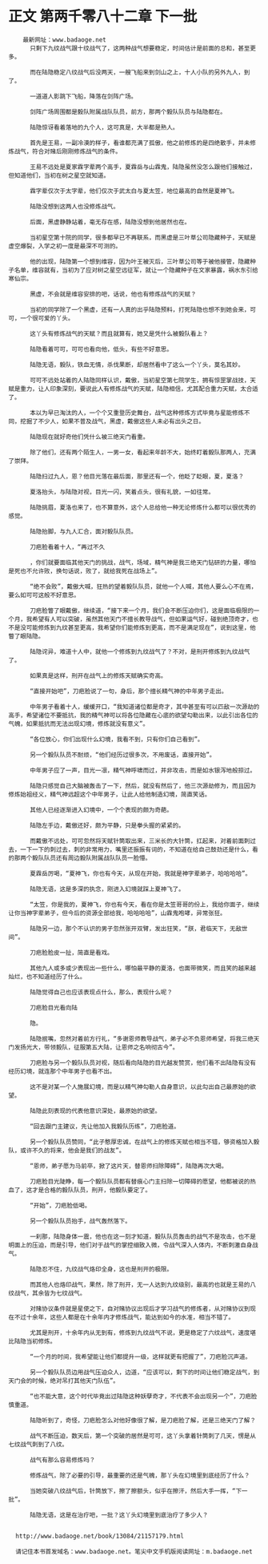 # 正文 第两千零八十二章 下一批
        最新网址：www.badaoge.net
          只剩下九纹战气跟十纹战气了，这两种战气想要稳定，时间估计是前面的总和，甚至更多。
      
          而在陆隐稳定八纹战气后没两天，一艘飞船来到剑山之上，十人小队的另外九人，到了。
      
          一道道人影跳下飞船，降落在剑阵广场。
      
          剑阵广场周围都是毅队附属战队队员，前方，那两个毅队队员与陆隐都在。
      
          陆隐惊讶看着落地的九个人，这可真是，大半都是熟人。
      
          首先是王易，一副冷漠的样子，看谁都充满了孤傲，他之前修炼的是四绝散手，并未修炼战气，符合对赌后刚刚修炼战气的条件。
      
          王易不远处是夏家霖字辈两个高手，夏霖岳与山霖鬼，陆隐虽然没怎么跟他们接触过，但知道他们，当初在树之星空就知道。
      
          霖字辈仅次于太字辈，他们仅次于武太白与夏太笠，地位最高的自然是夏神飞。
      
          陆隐没想到这两人也没修炼战气。
      
          后面，黑虚静静站着，毫无存在感，陆隐没想到他居然也在。
      
          当初星空第十院的同学，很多都早已不再联系，而黑虚是三叶草公司隐藏种子，天赋是虚空爆裂，入学之初一度是最深不可测的。
      
          他的出现，陆隐第一个想到维容，因为叶王被灭后，三叶草公司等于被他接管，隐藏种子名单，维容就有，当初为了应对树之星空远征军，就让一个隐藏种子在文家暴露，祸水东引给寒仙宗。
      
          黑虚，不会就是维容安排的吧，话说，他也有修炼战气的天赋？
      
          当初的同学除了一个黑虚，还有一人真的出乎陆隐预料，打死陆隐也想不到她会来，可可，一个很可爱的丫头。
      
          这丫头有修炼战气的天赋？而且就算有，她又是凭什么被毅队看上？
      
          陆隐看着可可，可可也看向他，低头，有些不好意思。
      
          陆隐无语，毅队，铁血无情，杀伐果断，却居然看中了这么一个丫头，莫名其妙。
      
          可可不远处站着的人陆隐同样认识，戴傲，当初星空第七院学生，拥有惊罡掌战技，天赋是重力，让人印象深刻，要说此人有修炼战气的天赋，陆隐相信，尤其配合重力天赋，太合适了。
      
          本以为早已淘汰的人，一个个又重登历史舞台，战气这种修炼方式毕竟与星能修炼不同，挖掘了不少人，如果不普及战气，黑虚，戴傲这些人未必有出头之日。
      
          陆隐现在就好奇他们凭什么被三绝天门看重。
      
          除了他们，还有两个陌生人，一男一女，看起来年龄不大，始终盯着毅队那两人，充满了崇拜。
      
          陆隐扫过九人，恩？他目光落在最后面，那里还有一个，他眨了眨眼，夏，夏洛？
      
          夏洛抬头，与陆隐对视，目光一闪，笑着点头，很有礼貌，一如往常。
      
          陆隐挑眉，夏洛也来了，也不算意外，这个人总给他一种无论修炼什么都可以很优秀的感觉。
      
          陆隐抬脚，与九人汇合，面对毅队队员。
      
          刀疤脸看着十人，“再过不久
      
          ，你们就要面临其他天门的挑战，战气，场域，精气神是我三绝天门钻研的力量，哪怕是死也不允许败，换句话说，败了，就给我死在战场上”。
      
          “绝不会败”，戴傲大喊，狂热的望着毅队队员，就他一个人喊，其他人要么心不在焉，要么如可可这般不好意思。
      
          刀疤脸瞥了眼戴傲，继续道，“接下来一个月，我们会不断压迫你们，这是面临极限的一个月，我希望有人可以突破，虽然其他天门不擅长教导战气，但如果运气好，碰到绝顶奇才，也不是没可能修炼到九纹甚至更高，我希望你们能修炼到更高，而不是满足现在”，说到这里，他瞥了眼陆隐。
      
          陆隐诧异，难道十人中，就他一个修炼到九纹战气了？不对，是刑开修炼到九纹战气了。
      
          如果真是这样，刑开在战气上的修炼天赋确实奇高。
      
          “直接开始吧”，刀疤脸说了一句，身后，那个擅长精气神的中年男子走出。
      
          中年男子看着十人，缓缓开口，“我知道诸位都是奇才，其中甚至有可以匹敌一次源劫的高手，希望诸位不要抵抗，我的精气神可以将各位隐藏在心底的欲望勾勒出来，以此引出各位的气魄，如果抵抗而无法出现幻境，修炼就没有意义”。
      
          “各位放心，你们出现什么幻境，我看不到，只有你们自己看到”。
      
          另一个毅队队员不耐烦，“他们经历过很多次，不用废话，直接开始”。
      
          中年男子应了一声，目光一凛，精气神呼啸而过，并非攻击，而是如水银泻地般掠过。
      
          陆隐只感觉自己大脑被轰击了一下，然后，就没有然后了，他三次源劫修为，而且因为修炼始祖经义，精气神远超这个中年男子，让此人给他制造幻境，简直笑话。
      
          其他人已经逐渐进入幻境中，一个个表现的颇为奇葩。
      
          陆隐左手边，戴傲还好，颇为平静，只是拳头握的紧紧的。
      
          而戴傲不远处，可可忽然将天赋针筒取出来，三米长的大针筒，扛起来，对着前面刺过去，一下一下的刺过去，刺的非常用力，嘴里还振振有词的，不知道在给自己鼓劲还是什么，看的那两个毅队队员还有周边毅队附属战队队员一脸懵。
      
          夏霖岳厉喝，“夏神飞，你也有今天，从现在开始，我就是神字辈弟子，哈哈哈哈”。
      
          陆隐无语，这是多深的执念，刚进入幻境就踩上夏神飞了。
      
          “太笠，你是我的，夏神飞，你也有今天，看在你是太笠哥哥的份上，我给你面子，继续让你当神字辈弟子，但今后的资源全部给我，哈哈哈哈”，山霖鬼咆哮，异常张狂。
      
          陆隐另一边，那个不认识的男子忽然张开双臂，发出狂笑，“朕，君临天下，无敌世间”。
      
          刀疤脸脸皮一扯，简直是看戏。
      
          其他九人或多或少表现出一些什么，哪怕最平静的夏洛，也面带微笑，而且笑的越来越灿烂，也不知道经历了什么。
      
          陆隐觉得自己也应该表现点什么，那么，表现什么呢？
      
          刀疤脸目光看向陆
      
          隐。
      
          陆隐抿嘴，忽然对着前方行礼，“多谢恩师教导战气，弟子必不负恩师希望，将我三绝天门发扬光大，带领毅队，征服第五大陆，让恩师之名响彻古今”。
      
          刀疤脸与另一个毅队队员对视，随后看向陆隐的目光越发赞赏，他们看不出陆隐有没有经历幻境，就连那个中年男子也看不出。
      
          这不是对某一个人施展幻境，而是以精气神勾勒人自身意识，以此勾出自己最原始的欲望。
      
          陆隐此刻表现的代表他意识深处，最原始的欲望。
      
          “回去跟门主建议，先让他加入我毅队历练”，刀疤脸道。
      
          另一个毅队队员赞同，“此子憨厚忠诚，在战气上的修炼天赋也相当不错，够资格加入毅队，或许不久的将来，他会是我们的战友”。
      
          “恩师，弟子愿为马前卒，掀了这片天，替恩师扫除障碍”，陆隐再次大喝。
      
          刀疤脸目光陡睁，每一个毅队队员都有替痕心门主扫除一切障碍的愿望，他都被说的热血了，这才是合格的毅队队员，刑开，他毅队要定了。
      
          “开始”，刀疤脸低喝。
      
          另一个毅队队员抬手，战气轰然落下。
      
          一刹那，陆隐身体一震，他也在这一刻才知道，毅队队员轰击的战气不是攻击，也不是明面上的压迫，而是引导，他们对于战气的掌控细致入微，令战气深入人体内，不断刺激自身战气。
      
          陆隐忍不住，九纹战气烙印全身，这也是刑开的极限。
      
          而其他人也烙印战气，果然，除了刑开，无一人达到九纹级别，最高的也就是王易的八纹战气，其余皆为七纹战气。
      
          对赌协议条件就是星使之下，自对赌协议出现后才学习战气的修炼者，从对赌协议到现在不过十余年，这些人都是在十余年内才修炼战气，能达到如今的水准，相当不错了。
      
          尤其是刑开，十余年内从无到有，修炼到九纹战气不说，更是稳定了六纹战气，速度堪比陆隐当初修炼。
      
          “一个月的时间，我希望能让他们都提升一级，这样就更有把握了”，刀疤脸沉声道。
      
          另一个毅队队员边用战气压迫众人，边道，“应该可以，剩下的时间让他们稳定战气，到天门会的时候，绝对吊打其他天门队伍”。
      
          “也不能大意，这个时代毕竟出过陆隐这种妖孽奇才，不代表不会出现另一个”，刀疤脸慎重道。
      
          陆隐听到了，奇怪，刀疤脸怎么对他好像很了解，是刀疤脸了解，还是三绝天门了解？
      
          战气不断压迫，数天后，第一个突破的居然是可可，这丫头拿着针筒刺了几天，愣是从七纹战气刺到了八纹。
      
          战气有那么容易修炼吗？
      
          修炼战气，除了必要的引导，最重要的还是气魄，那丫头在幻境里到底经历了什么？
      
          当她突破八纹战气后，针筒放下，擦了擦额头，似乎在擦汗，然后大手一挥，“下一批”。
      
          陆隐无语，这是在治疗吧，一批？这丫头幻境里到底治疗了多少人？
      
      
      http://www.badaoge.net/book/13084/21157179.html
      
      请记住本书首发域名：www.badaoge.net。笔尖中文手机版阅读网址：m.badaoge.net